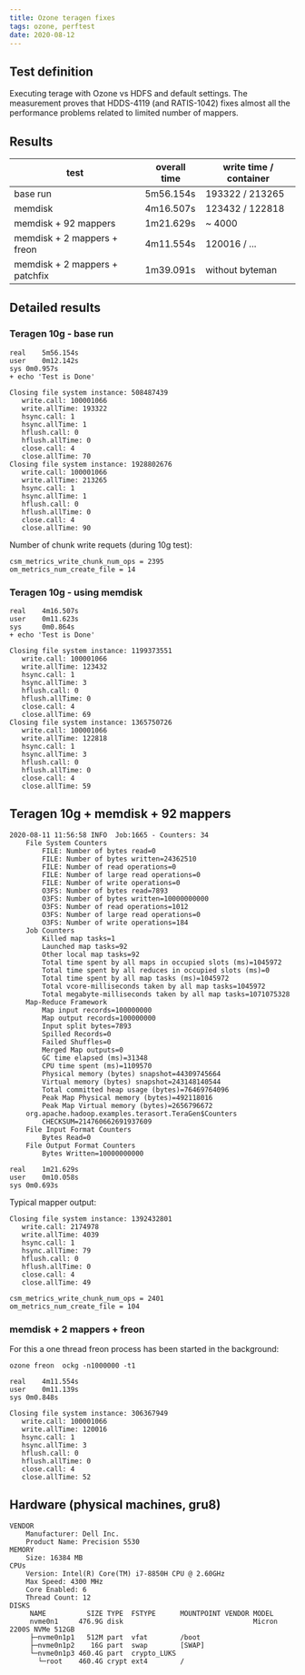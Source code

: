 ```yaml
---
title: Ozone teragen fixes
tags: ozone, perftest
date: 2020-08-12
---
```


## Test definition

Executing terage with Ozone vs HDFS and default settings. The measurement proves that HDDS-4119 (and RATIS-1042) fixes almost all the performance problems related to limited number of mappers.

## Results

| test | overall time | write time / container |
|--|--|--|
| base run | 5m56.154s | 193322 / 213265 |
| memdisk  | 4m16.507s | 123432 / 122818 |
| memdisk + 92 mappers | 1m21.629s | ~ 4000 | 
| memdisk + 2 mappers + freon | 4m11.554s |  120016 / ... |
| memdisk + 2 mappers + patchfix  | 1m39.091s | without byteman | 


## Detailed results

### Teragen 10g - base run

```
real	5m56.154s
user	0m12.142s
sys	0m0.957s
+ echo 'Test is Done'
```

```
Closing file system instance: 508487439
   write.call: 100001066
   write.allTime: 193322
   hsync.call: 1
   hsync.allTime: 1
   hflush.call: 0
   hflush.allTime: 0
   close.call: 4
   close.allTime: 70
Closing file system instance: 1928802676
   write.call: 100001066
   write.allTime: 213265
   hsync.call: 1
   hsync.allTime: 1
   hflush.call: 0
   hflush.allTime: 0
   close.call: 4
   close.allTime: 90
```

Number of chunk write requets (during 10g test):

```
csm_metrics_write_chunk_num_ops = 2395
om_metrics_num_create_file = 14
```

### Teragen 10g - using memdisk

```
real    4m16.507s
user    0m11.623s
sys     0m0.864s
+ echo 'Test is Done'
```

```
Closing file system instance: 1199373551
   write.call: 100001066
   write.allTime: 123432
   hsync.call: 1
   hsync.allTime: 3
   hflush.call: 0
   hflush.allTime: 0
   close.call: 4
   close.allTime: 69
Closing file system instance: 1365750726
   write.call: 100001066
   write.allTime: 122818
   hsync.call: 1
   hsync.allTime: 3
   hflush.call: 0
   hflush.allTime: 0
   close.call: 4
   close.allTime: 59
```
## Teragen 10g + memdisk + 92 mappers

```
2020-08-11 11:56:58 INFO  Job:1665 - Counters: 34
	File System Counters
		FILE: Number of bytes read=0
		FILE: Number of bytes written=24362510
		FILE: Number of read operations=0
		FILE: Number of large read operations=0
		FILE: Number of write operations=0
		O3FS: Number of bytes read=7893
		O3FS: Number of bytes written=10000000000
		O3FS: Number of read operations=1012
		O3FS: Number of large read operations=0
		O3FS: Number of write operations=184
	Job Counters
		Killed map tasks=1
		Launched map tasks=92
		Other local map tasks=92
		Total time spent by all maps in occupied slots (ms)=1045972
		Total time spent by all reduces in occupied slots (ms)=0
		Total time spent by all map tasks (ms)=1045972
		Total vcore-milliseconds taken by all map tasks=1045972
		Total megabyte-milliseconds taken by all map tasks=1071075328
	Map-Reduce Framework
		Map input records=100000000
		Map output records=100000000
		Input split bytes=7893
		Spilled Records=0
		Failed Shuffles=0
		Merged Map outputs=0
		GC time elapsed (ms)=31348
		CPU time spent (ms)=1109570
		Physical memory (bytes) snapshot=44309745664
		Virtual memory (bytes) snapshot=243148140544
		Total committed heap usage (bytes)=76469764096
		Peak Map Physical memory (bytes)=492118016
		Peak Map Virtual memory (bytes)=2656796672
	org.apache.hadoop.examples.terasort.TeraGen$Counters
		CHECKSUM=214760662691937609
	File Input Format Counters
		Bytes Read=0
	File Output Format Counters
		Bytes Written=10000000000
```

```
real	1m21.629s
user	0m10.058s
sys	0m0.693s
```

Typical mapper output:

```
Closing file system instance: 1392432801
   write.call: 2174978
   write.allTime: 4039
   hsync.call: 1
   hsync.allTime: 79
   hflush.call: 0
   hflush.allTime: 0
   close.call: 4
   close.allTime: 49
```

```
csm_metrics_write_chunk_num_ops = 2401
om_metrics_num_create_file = 104
```
### memdisk + 2 mappers + freon

For this a one thread freon process has been started in the background:

```
ozone freon  ockg -n1000000 -t1
```

```
real	4m11.554s
user	0m11.139s
sys	0m0.848s
```

```
Closing file system instance: 306367949
   write.call: 100001066
   write.allTime: 120016
   hsync.call: 1
   hsync.allTime: 3
   hflush.call: 0
   hflush.allTime: 0
   close.call: 4
   close.allTime: 52
```

## Hardware (physical machines, gru8)

```shell
VENDOR
	Manufacturer: Dell Inc.
	Product Name: Precision 5530
MEMORY
	Size: 16384 MB
CPUs
	Version: Intel(R) Core(TM) i7-8850H CPU @ 2.60GHz
	Max Speed: 4300 MHz
	Core Enabled: 6
	Thread Count: 12
DISKS
     NAME          SIZE TYPE  FSTYPE      MOUNTPOINT VENDOR MODEL
     nvme0n1     476.9G disk                                Micron 2200S NVMe 512GB
     ├─nvme0n1p1   512M part  vfat        /boot
     ├─nvme0n1p2    16G part  swap        [SWAP]
     └─nvme0n1p3 460.4G part  crypto_LUKS
       └─root    460.4G crypt ext4        /
```
